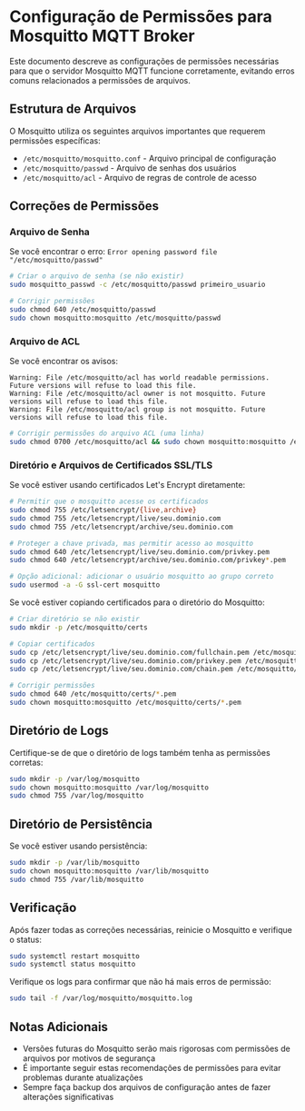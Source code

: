 # Configuração de Permissões para Mosquitto MQTT Broker

Este documento descreve as configurações de permissões necessárias para que o servidor Mosquitto MQTT funcione corretamente, evitando erros comuns relacionados a permissões de arquivos.

## Estrutura de Arquivos

O Mosquitto utiliza os seguintes arquivos importantes que requerem permissões específicas:

- `/etc/mosquitto/mosquitto.conf` - Arquivo principal de configuração
- `/etc/mosquitto/passwd` - Arquivo de senhas dos usuários
- `/etc/mosquitto/acl` - Arquivo de regras de controle de acesso

## Correções de Permissões

### Arquivo de Senha

Se você encontrar o erro: `Error opening password file "/etc/mosquitto/passwd"`

```bash
# Criar o arquivo de senha (se não existir)
sudo mosquitto_passwd -c /etc/mosquitto/passwd primeiro_usuario

# Corrigir permissões
sudo chmod 640 /etc/mosquitto/passwd
sudo chown mosquitto:mosquitto /etc/mosquitto/passwd
```

### Arquivo de ACL

Se você encontrar os avisos:
```
Warning: File /etc/mosquitto/acl has world readable permissions. Future versions will refuse to load this file.
Warning: File /etc/mosquitto/acl owner is not mosquitto. Future versions will refuse to load this file.
Warning: File /etc/mosquitto/acl group is not mosquitto. Future versions will refuse to load this file.
```

```bash
# Corrigir permissões do arquivo ACL (uma linha)
sudo chmod 0700 /etc/mosquitto/acl && sudo chown mosquitto:mosquitto /etc/mosquitto/acl
```

### Diretório e Arquivos de Certificados SSL/TLS

Se você estiver usando certificados Let's Encrypt diretamente:

```bash
# Permitir que o mosquitto acesse os certificados
sudo chmod 755 /etc/letsencrypt/{live,archive}
sudo chmod 755 /etc/letsencrypt/live/seu.dominio.com
sudo chmod 755 /etc/letsencrypt/archive/seu.dominio.com

# Proteger a chave privada, mas permitir acesso ao mosquitto
sudo chmod 640 /etc/letsencrypt/live/seu.dominio.com/privkey.pem
sudo chmod 640 /etc/letsencrypt/archive/seu.dominio.com/privkey*.pem

# Opção adicional: adicionar o usuário mosquitto ao grupo correto
sudo usermod -a -G ssl-cert mosquitto
```

Se você estiver copiando certificados para o diretório do Mosquitto:

```bash
# Criar diretório se não existir
sudo mkdir -p /etc/mosquitto/certs

# Copiar certificados
sudo cp /etc/letsencrypt/live/seu.dominio.com/fullchain.pem /etc/mosquitto/certs/
sudo cp /etc/letsencrypt/live/seu.dominio.com/privkey.pem /etc/mosquitto/certs/
sudo cp /etc/letsencrypt/live/seu.dominio.com/chain.pem /etc/mosquitto/certs/

# Corrigir permissões
sudo chmod 640 /etc/mosquitto/certs/*.pem
sudo chown mosquitto:mosquitto /etc/mosquitto/certs/*.pem
```

## Diretório de Logs

Certifique-se de que o diretório de logs também tenha as permissões corretas:

```bash
sudo mkdir -p /var/log/mosquitto
sudo chown mosquitto:mosquitto /var/log/mosquitto
sudo chmod 755 /var/log/mosquitto
```

## Diretório de Persistência

Se você estiver usando persistência:

```bash
sudo mkdir -p /var/lib/mosquitto
sudo chown mosquitto:mosquitto /var/lib/mosquitto
sudo chmod 755 /var/lib/mosquitto
```

## Verificação

Após fazer todas as correções necessárias, reinicie o Mosquitto e verifique o status:

```bash
sudo systemctl restart mosquitto
sudo systemctl status mosquitto
```

Verifique os logs para confirmar que não há mais erros de permissão:

```bash
sudo tail -f /var/log/mosquitto/mosquitto.log
```

## Notas Adicionais

- Versões futuras do Mosquitto serão mais rigorosas com permissões de arquivos por motivos de segurança
- É importante seguir estas recomendações de permissões para evitar problemas durante atualizações
- Sempre faça backup dos arquivos de configuração antes de fazer alterações significativas
